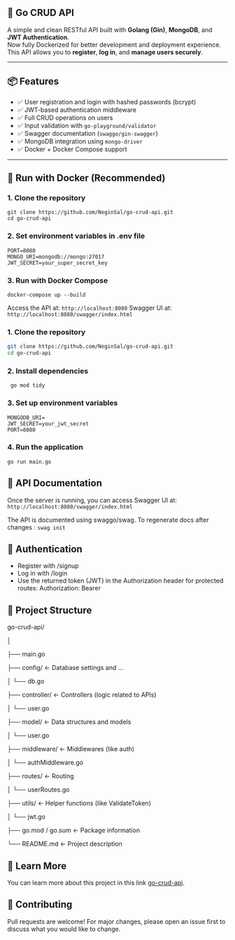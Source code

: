 ## 🚀 Go CRUD API

A simple and clean RESTful API built with **Golang (Gin)**, **MongoDB**, and **JWT Authentication**.  
Now fully Dockerized for better development and deployment experience.  
This API allows you to **register**, **log in**, and **manage users securely**.

---

## 📦 Features

- ✅ User registration and login with hashed passwords (bcrypt)
- ✅ JWT-based authentication middleware
- ✅ Full CRUD operations on users
- ✅ Input validation with `go-playground/validator`
- ✅ Swagger documentation (`swaggo/gin-swagger`)
- ✅ MongoDB integration using `mongo-driver`
- ✅ Docker + Docker Compose support

---

## 🐳 Run with Docker (Recommended)

### 1. Clone the repository

```
git clone https://github.com/NeginSal/go-crud-api.git
cd go-crud-api
```
### 2. Set environment variables in .env file
```
PORT=8080
MONGO_URI=mongodb://mongo:27017
JWT_SECRET=your_super_secret_key
```
### 3. Run with Docker Compose
```
docker-compose up --build
```
Access the API at: `http://localhost:8080`
Swagger UI at: `http://localhost:8080/swagger/index.html`



### 1. Clone the repository

```bash
git clone https://github.com/NeginSal/go-crud-api.git
cd go-crud-api
```
### 2. Install dependencies
```
 go mod tidy
```
### 3. Set up environment variables
```
MONGODB_URI=
JWT_SECRET=your_jwt_secret
PORT=8080
```
### 4. Run the application
```
go run main.go
```
## 🧪 API Documentation
Once the server is running, you can access Swagger UI at: ``` http://localhost:8080/swagger/index.html```

The API is documented using swaggo/swag. To regenerate docs after changes : ``` swag init ```

## 🔐 Authentication
- Register with /signup
- Log in with /login
- Use the returned token (JWT) in the Authorization header for protected routes: Authorization: Bearer <your-token>

## 📁 Project Structure
go-crud-api/

│

├── main.go

├── config/          ← Database settings and ...

│   └── db.go

├── controller/      ← Controllers (logic related to APIs)

│   └── user.go

├── model/           ← Data structures and models

│   └── user.go

├── middleware/      ← Middlewares (like auth)

│   └── authMiddleware.go

├── routes/          ← Routing

│   └── userRoutes.go

├── utils/           ← Helper functions (like ValidateToken)

│   └── jwt.go

├── go.mod / go.sum  ← Package information

└── README.md        ← Project description 


## 📖 Learn More
You can learn more about this project in this link [go-crud-api](https://dev.to/negin/a-crud-api-with-go-using-the-gin-framework-and-mongodb-379e).

## 🤝 Contributing
Pull requests are welcome! For major changes, please open an issue first to discuss what you would like to change.